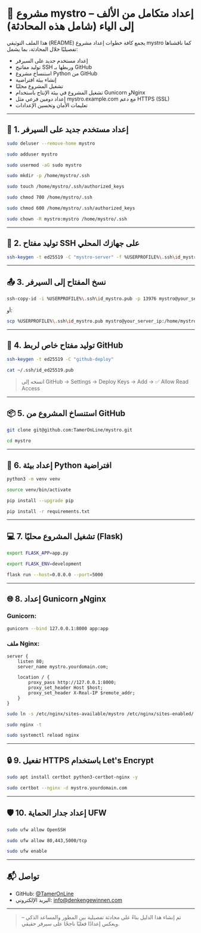 # 🚀 مشروع mystro – إعداد متكامل من الألف إلى الياء (شامل هذه المحادثة)

هذا الملف التوثيقي (README) يجمع كافة خطوات إعداد مشروع mystro كما ناقشناها تفصيليًا خلال المحادثة، بما يشمل:

- إعداد مستخدم جديد على السيرفر
- توليد مفاتيح SSH وربطها بـ GitHub
- استنساخ مشروع Python من GitHub
- إنشاء بيئة افتراضية
- تشغيل المشروع محليًا
- تشغيل المشروع في بيئة الإنتاج باستخدام Gunicorn وNginx
- إعداد دومين فرعي مثل mystro.example.com مع دعم HTTPS (SSL)
- تعليمات الأمان وتحسين الإعدادات

---

## 🧱 1. إعداد مستخدم جديد على السيرفر

```bash
sudo deluser --remove-home mystro
```

```bash
sudo adduser mystro
```

```bash
sudo usermod -aG sudo mystro
```

```bash
sudo mkdir -p /home/mystro/.ssh
```

```bash
sudo touch /home/mystro/.ssh/authorized_keys
```

```bash
sudo chmod 700 /home/mystro/.ssh
```

```bash
sudo chmod 600 /home/mystro/.ssh/authorized_keys
```

```bash
sudo chown -R mystro:mystro /home/mystro/.ssh
```

---

## 🔐 2. توليد مفتاح SSH على جهازك المحلي

```bash
ssh-keygen -t ed25519 -C "mystro-server" -f %USERPROFILE%\.ssh\id_mystro
```

---

## 📤 3. نسخ المفتاح إلى السيرفر

```bash
ssh-copy-id -i %USERPROFILE%\.ssh\id_mystro.pub -p 13976 mystro@your_server_ip
```

أو:

```bash
scp %USERPROFILE%\.ssh\id_mystro.pub mystro@your_server_ip:/home/mystro/.ssh/authorized_keys
```

---

## 🔗 4. توليد مفتاح خاص لربط GitHub

```bash
ssh-keygen -t ed25519 -C "github-deploy"
```

```bash
cat ~/.ssh/id_ed25519.pub
```

> انسخه إلى GitHub → Settings → Deploy Keys → Add → ✅ Allow Read Access

---

## 📦 5. استنساخ المشروع من GitHub

```bash
git clone git@github.com:TamerOnLine/mystro.git
```

```bash
cd mystro
```

---

## 🐍 6. إعداد بيئة Python افتراضية

```bash
python3 -m venv venv
```

```bash
source venv/bin/activate
```

```bash
pip install --upgrade pip
```

```bash
pip install -r requirements.txt
```

---

## 💻 7. تشغيل المشروع محليًا (Flask)

```bash
export FLASK_APP=app.py
```

```bash
export FLASK_ENV=development
```

```bash
flask run --host=0.0.0.0 --port=5000
```

---

## 🌐 8. إعداد Gunicorn وNginx

### Gunicorn:

```bash
gunicorn --bind 127.0.0.1:8000 app:app
```

### ملف Nginx:

```nginx
server {
    listen 80;
    server_name mystro.yourdomain.com;

    location / {
        proxy_pass http://127.0.0.1:8000;
        proxy_set_header Host $host;
        proxy_set_header X-Real-IP $remote_addr;
    }
}
```

```bash
sudo ln -s /etc/nginx/sites-available/mystro /etc/nginx/sites-enabled/
```

```bash
sudo nginx -t
```

```bash
sudo systemctl reload nginx
```

---

## 🔒 9. تفعيل HTTPS باستخدام Let's Encrypt

```bash
sudo apt install certbot python3-certbot-nginx -y
```

```bash
sudo certbot --nginx -d mystro.yourdomain.com
```

---

## 🛡️ 10. إعداد جدار الحماية UFW

```bash
sudo ufw allow OpenSSH
```

```bash
sudo ufw allow 80,443,5000/tcp
```

```bash
sudo ufw enable
```

---

## 📬 تواصل

- GitHub: [@TamerOnLine](https://github.com/TamerOnLine)
- البريد الإلكتروني: info@denkengewinnen.com

---

> تم إنشاء هذا الدليل بناءً على محادثة تفصيلية بين المطور والمساعد الذكي – ويعكس إعدادًا فعليًا ناجحًا على سيرفر حقيقي.